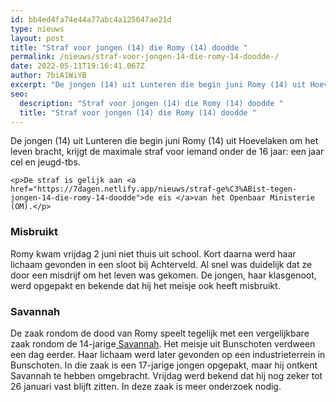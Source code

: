```yaml
---
id: bb4ed4fa74e44a77abc4a125047ae21d
type: nieuws
layout: post
title: "Straf voor jongen (14) die Romy (14) doodde "
permalink: /nieuws/straf-voor-jongen-14-die-romy-14-doodde-/
date: 2022-05-11T19:16:41.067Z
author: 7biA1WiYB
excerpt: "De jongen (14) uit Lunteren die begin juni Romy (14) uit Hoevelaken om het leven bracht, krijgt de maximale straf voor iemand onder de 16 jaar: een jaar cel en jeugd-tbs.   "
seo:
  description: "Straf voor jongen (14) die Romy (14) doodde "
  title: "Straf voor jongen (14) die Romy (14) doodde "
---
```

De jongen (14) uit Lunteren die begin juni Romy (14) uit Hoevelaken om het leven bracht, krijgt de maximale straf voor iemand onder de 16 jaar: een jaar cel en jeugd-tbs.   

    <p>De straf is gelijk aan <a href="https://7dagen.netlify.app/nieuws/straf-ge%C3%ABist-tegen-jongen-14-die-romy-14-doodde">de eis </a>van het Openbaar Ministerie (OM).</p>
<h3>Misbruikt</h3>
<p>Romy kwam vrijdag 2 juni niet thuis uit school. Kort daarna werd haar lichaam gevonden in een sloot bij Achterveld. Al snel was duidelijk dat ze door een misdrijf om het leven was gekomen. De jongen, haar klasgenoot, werd opgepakt en bekende dat hij het meisje ook heeft misbruikt.</p>
<h3>Savannah</h3>
<p>De zaak rondom de dood van Romy speelt tegelijk met een vergelijkbare zaak rondom de 14-jarige<a href="https://7dagen.netlify.app/nieuws/wat-weten-we-over-de-dood-van-romy-en-savannah"> Savannah</a>. Het meisje uit Bunschoten verdween een dag eerder. Haar lichaam werd later gevonden op een industrieterrein in Bunschoten. In die zaak is een 17-jarige jongen opgepakt, maar hij ontkent Savannah te hebben omgebracht. Vrijdag werd bekend dat hij nog zeker tot 26 januari vast blijft zitten. In deze zaak is meer onderzoek nodig. </p>  
